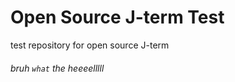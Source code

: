 # Open Source J-term Test
test repository for open source J-term 
###### bruh `what` the *heeeelllll*
